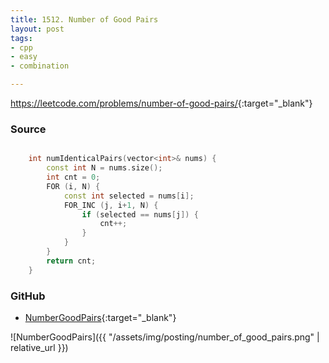 ```yaml
---
title: 1512. Number of Good Pairs
layout: post
tags:
- cpp
- easy
- combination

---
```


<https://leetcode.com/problems/number-of-good-pairs/>{:target="_blank"}

### Source

```cpp

    int numIdenticalPairs(vector<int>& nums) {
        const int N = nums.size();
        int cnt = 0;
        FOR (i, N) {
            const int selected = nums[i];
            FOR_INC (j, i+1, N) {
                if (selected == nums[j]) {
                    cnt++;
                }
            }
        }
        return cnt;
    }

```

### GitHub

- [NumberGoodPairs](<https://github.com/coolwindjo/algoguru/tree/master/_posts/Done/NumberGoodPairs>){:target="_blank"}

![NumberGoodPairs]({{ "/assets/img/posting/number_of_good_pairs.png" | relative_url }})
